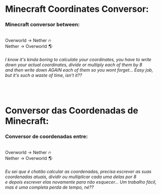 <html>

<h1>Minecraft Coordinates Conversor: </h1>
<h3>Minecraft conversor between:</h3></br>Overworld -> Nether 🔥 </br> Nether -> Overworld 🌎</h4>
<h6>I know it's kinda boring to calculate your coordinates, you have to write down your actual coordinates, divide or multiply each of them by 8</br>and then write down
AGAIN each of them so you wont forget... Easy job, but it's such a waste of time, isn't it??  </h6>

</br>

<h1>Conversor das Coordenadas de Minecraft: </h1>
<h3>Conversor de coordenadas entre:</h3></br> Overworld -> Nether 🔥 </br> Nether -> Overworld 🌎</h3>
<h6>Eu sei que é chatão calcular as coordenadas, precisa escrever as suas coordenadas atuais, dividir ou multiplicar cada uma delas por 8</br> e depois escrever elas
novamente para não esquecer... Um trabalho fácil, mas é uma completa perda de tempo, né??</h6>
  
</html>
